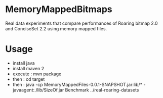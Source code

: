 MemoryMappedBitmaps
===================

Real data experiments that compare performances of Roaring bitmap 2.0 and ConciseSet 2.2 using memory mapped files.

Usage 
===================
* install java
* install maven 2
* execute : mvn package
* then : cd target
* then :    java -cp MemoryMappedFiles-0.0.1-SNAPSHOT.jar:lib/* -javaagent:./lib/SizeOf.jar Benchmark ../real-roaring-datasets

